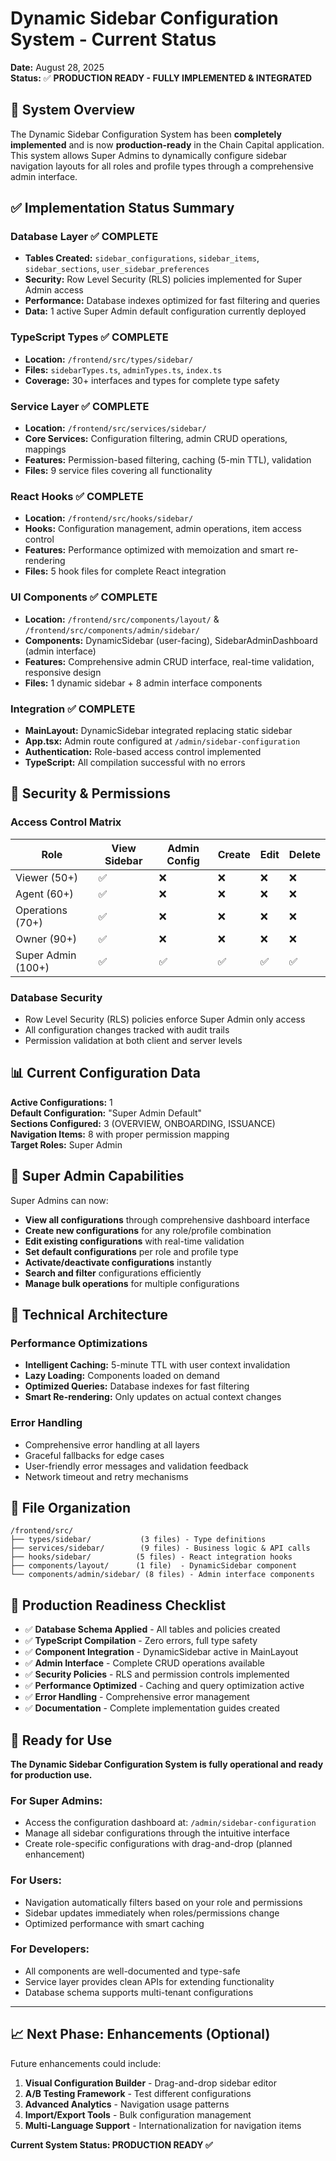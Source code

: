 # Dynamic Sidebar Configuration System - Current Status

**Date:** August 28, 2025  
**Status:** ✅ **PRODUCTION READY - FULLY IMPLEMENTED & INTEGRATED**

## 🎯 **System Overview**

The Dynamic Sidebar Configuration System has been **completely implemented** and is now **production-ready** in the Chain Capital application. This system allows Super Admins to dynamically configure sidebar navigation layouts for all roles and profile types through a comprehensive admin interface.

## ✅ **Implementation Status Summary**

### **Database Layer** ✅ COMPLETE
- **Tables Created:** `sidebar_configurations`, `sidebar_items`, `sidebar_sections`, `user_sidebar_preferences`
- **Security:** Row Level Security (RLS) policies implemented for Super Admin access
- **Performance:** Database indexes optimized for fast filtering and queries
- **Data:** 1 active Super Admin default configuration currently deployed

### **TypeScript Types** ✅ COMPLETE
- **Location:** `/frontend/src/types/sidebar/`
- **Files:** `sidebarTypes.ts`, `adminTypes.ts`, `index.ts`
- **Coverage:** 30+ interfaces and types for complete type safety

### **Service Layer** ✅ COMPLETE  
- **Location:** `/frontend/src/services/sidebar/`
- **Core Services:** Configuration filtering, admin CRUD operations, mappings
- **Features:** Permission-based filtering, caching (5-min TTL), validation
- **Files:** 9 service files covering all functionality

### **React Hooks** ✅ COMPLETE
- **Location:** `/frontend/src/hooks/sidebar/`
- **Hooks:** Configuration management, admin operations, item access control
- **Features:** Performance optimized with memoization and smart re-rendering
- **Files:** 5 hook files for complete React integration

### **UI Components** ✅ COMPLETE
- **Location:** `/frontend/src/components/layout/` & `/frontend/src/components/admin/sidebar/`
- **Components:** DynamicSidebar (user-facing), SidebarAdminDashboard (admin interface)
- **Features:** Comprehensive admin CRUD interface, real-time validation, responsive design
- **Files:** 1 dynamic sidebar + 8 admin interface components

### **Integration** ✅ COMPLETE
- **MainLayout:** DynamicSidebar integrated replacing static sidebar
- **App.tsx:** Admin route configured at `/admin/sidebar-configuration`
- **Authentication:** Role-based access control implemented
- **TypeScript:** All compilation successful with no errors

## 🔐 **Security & Permissions**

### **Access Control Matrix**
| **Role** | **View Sidebar** | **Admin Config** | **Create** | **Edit** | **Delete** |
|----------|------------------|------------------|------------|----------|------------|
| Viewer (50+) | ✅ | ❌ | ❌ | ❌ | ❌ |
| Agent (60+) | ✅ | ❌ | ❌ | ❌ | ❌ |
| Operations (70+) | ✅ | ❌ | ❌ | ❌ | ❌ |
| Owner (90+) | ✅ | ❌ | ❌ | ❌ | ❌ |
| Super Admin (100+) | ✅ | ✅ | ✅ | ✅ | ✅ |

### **Database Security**
- Row Level Security (RLS) policies enforce Super Admin only access
- All configuration changes tracked with audit trails
- Permission validation at both client and server levels

## 📊 **Current Configuration Data**

**Active Configurations:** 1  
**Default Configuration:** "Super Admin Default"  
**Sections Configured:** 3 (OVERVIEW, ONBOARDING, ISSUANCE)  
**Navigation Items:** 8 with proper permission mapping  
**Target Roles:** Super Admin  

## 🚀 **Super Admin Capabilities**

Super Admins can now:
- **View all configurations** through comprehensive dashboard interface
- **Create new configurations** for any role/profile combination
- **Edit existing configurations** with real-time validation
- **Set default configurations** per role and profile type
- **Activate/deactivate configurations** instantly
- **Search and filter** configurations efficiently
- **Manage bulk operations** for multiple configurations

## 🔧 **Technical Architecture**

### **Performance Optimizations**
- **Intelligent Caching:** 5-minute TTL with user context invalidation
- **Lazy Loading:** Components loaded on demand
- **Optimized Queries:** Database indexes for fast filtering
- **Smart Re-rendering:** Only updates on actual context changes

### **Error Handling**
- Comprehensive error handling at all layers
- Graceful fallbacks for edge cases
- User-friendly error messages and validation feedback
- Network timeout and retry mechanisms

## 📁 **File Organization**

```
/frontend/src/
├── types/sidebar/           (3 files) - Type definitions
├── services/sidebar/        (9 files) - Business logic & API calls
├── hooks/sidebar/          (5 files) - React integration hooks  
├── components/layout/      (1 file)  - DynamicSidebar component
└── components/admin/sidebar/ (8 files) - Admin interface components
```

## 🎯 **Production Readiness Checklist**

- ✅ **Database Schema Applied** - All tables and policies created
- ✅ **TypeScript Compilation** - Zero errors, full type safety
- ✅ **Component Integration** - DynamicSidebar active in MainLayout  
- ✅ **Admin Interface** - Complete CRUD operations available
- ✅ **Security Policies** - RLS and permission controls implemented
- ✅ **Performance Optimized** - Caching and query optimization active
- ✅ **Error Handling** - Comprehensive error management
- ✅ **Documentation** - Complete implementation guides created

## 🎉 **Ready for Use**

**The Dynamic Sidebar Configuration System is fully operational and ready for production use.**

### **For Super Admins:**
- Access the configuration dashboard at: `/admin/sidebar-configuration`
- Manage all sidebar configurations through the intuitive interface
- Create role-specific configurations with drag-and-drop (planned enhancement)

### **For Users:**
- Navigation automatically filters based on your role and permissions
- Sidebar updates immediately when roles/permissions change
- Optimized performance with smart caching

### **For Developers:**  
- All components are well-documented and type-safe
- Service layer provides clean APIs for extending functionality
- Database schema supports multi-tenant configurations

---

## 📈 **Next Phase: Enhancements (Optional)**

Future enhancements could include:
1. **Visual Configuration Builder** - Drag-and-drop sidebar editor
2. **A/B Testing Framework** - Test different configurations
3. **Advanced Analytics** - Navigation usage patterns
4. **Import/Export Tools** - Bulk configuration management
5. **Multi-Language Support** - Internationalization for navigation items

**Current System Status: PRODUCTION READY ✅**
